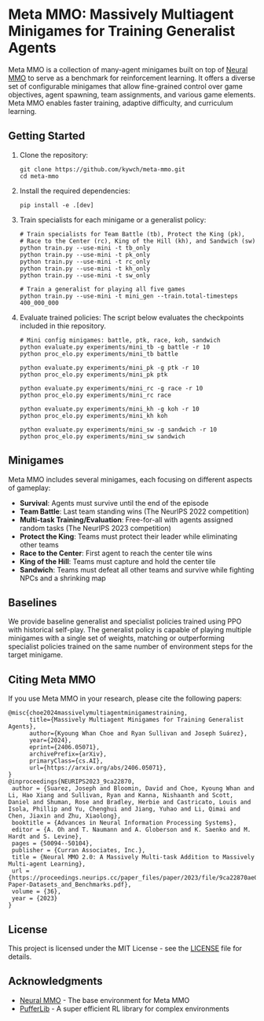 # Meta MMO: Massively Multiagent Minigames for Training Generalist Agents

Meta MMO is a collection of many-agent minigames built on top of [Neural MMO](https://github.com/NeuralMMO/environment) to serve as a benchmark for reinforcement learning. It offers a diverse set of configurable minigames that allow fine-grained control over game objectives, agent spawning, team assignments, and various game elements. Meta MMO enables faster training, adaptive difficulty, and curriculum learning.

## Getting Started

1. Clone the repository:
   ```
   git clone https://github.com/kywch/meta-mmo.git
   cd meta-mmo
   ```

2. Install the required dependencies:
   ```
   pip install -e .[dev]
   ```

3. Train specialists for each minigame or a generalist policy:
   ```
   # Train specialists for Team Battle (tb), Protect the King (pk),
   # Race to the Center (rc), King of the Hill (kh), and Sandwich (sw)
   python train.py --use-mini -t tb_only
   python train.py --use-mini -t pk_only
   python train.py --use-mini -t rc_only
   python train.py --use-mini -t kh_only
   python train.py --use-mini -t sw_only

   # Train a generalist for playing all five games
   python train.py --use-mini -t mini_gen --train.total-timesteps 400_000_000
   ```

4. Evaluate trained policies:
The script below evaluates the checkpoints included in thie repository. 
   ```
   # Mini config minigames: battle, ptk, race, koh, sandwich
   python evaluate.py experiments/mini_tb -g battle -r 10
   python proc_elo.py experiments/mini_tb battle
   
   python evaluate.py experiments/mini_pk -g ptk -r 10
   python proc_elo.py experiments/mini_pk ptk
   
   python evaluate.py experiments/mini_rc -g race -r 10
   python proc_elo.py experiments/mini_rc race
   
   python evaluate.py experiments/mini_kh -g koh -r 10
   python proc_elo.py experiments/mini_kh koh
   
   python evaluate.py experiments/mini_sw -g sandwich -r 10
   python proc_elo.py experiments/mini_sw sandwich
   ```

## Minigames

Meta MMO includes several minigames, each focusing on different aspects of gameplay:

- **Survival**: Agents must survive until the end of the episode
- **Team Battle**: Last team standing wins (The NeurIPS 2022 competition)
- **Multi-task Training/Evaluation**: Free-for-all with agents assigned random tasks (The NeurIPS 2023 competition)
- **Protect the King**: Teams must protect their leader while eliminating other teams
- **Race to the Center**: First agent to reach the center tile wins
- **King of the Hill**: Teams must capture and hold the center tile
- **Sandwich**: Teams must defeat all other teams and survive while fighting NPCs and a shrinking map

## Baselines

We provide baseline generalist and specialist policies trained using PPO with historical self-play. The generalist policy is capable of playing multiple minigames with a single set of weights, matching or outperforming specialist policies trained on the same number of environment steps for the target minigame.

## Citing Meta MMO

If you use Meta MMO in your research, please cite the following papers:

```
@misc{choe2024massivelymultiagentminigamestraining,
      title={Massively Multiagent Minigames for Training Generalist Agents}, 
      author={Kyoung Whan Choe and Ryan Sullivan and Joseph Suárez},
      year={2024},
      eprint={2406.05071},
      archivePrefix={arXiv},
      primaryClass={cs.AI},
      url={https://arxiv.org/abs/2406.05071}, 
}
@inproceedings{NEURIPS2023_9ca22870,
 author = {Suarez, Joseph and Bloomin, David and Choe, Kyoung Whan and Li, Hao Xiang and Sullivan, Ryan and Kanna, Nishaanth and Scott, Daniel and Shuman, Rose and Bradley, Herbie and Castricato, Louis and Isola, Phillip and Yu, Chenghui and Jiang, Yuhao and Li, Qimai and Chen, Jiaxin and Zhu, Xiaolong},
 booktitle = {Advances in Neural Information Processing Systems},
 editor = {A. Oh and T. Naumann and A. Globerson and K. Saenko and M. Hardt and S. Levine},
 pages = {50094--50104},
 publisher = {Curran Associates, Inc.},
 title = {Neural MMO 2.0: A Massively Multi-task Addition to Massively Multi-agent Learning},
 url = {https://proceedings.neurips.cc/paper_files/paper/2023/file/9ca22870ae0ba55ee50ce3e2d269e5de-Paper-Datasets_and_Benchmarks.pdf},
 volume = {36},
 year = {2023}
}
```

## License

This project is licensed under the MIT License - see the [LICENSE](LICENSE) file for details.

## Acknowledgments

- [Neural MMO](https://github.com/NeuralMMO/environment) - The base environment for Meta MMO
- [PufferLib](https://github.com/PufferAI/pufferlib) - A super efficient RL library for complex environments
